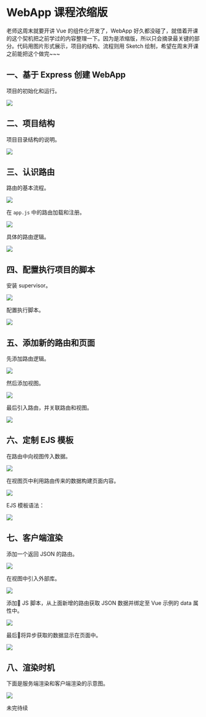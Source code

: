 # WebApp 课程浓缩版

老师这周末就要开讲 Vue 的组件化开发了，WebApp 好久都没碰了，就借着开课的这个契机把之前学过的内容整理一下。因为是浓缩版，所以只会摘录最关键的部分。代码用图片形式展示，项目的结构、流程则用 Sketch 绘制，希望在周末开课之前能把这个做完~~~

## 一、基于 Express 创建 WebApp

项目的初始化和运行。

![](http://owve9bvtw.bkt.clouddn.com/FhY0y0Pgo2_dUrTjtMv4oO5VADVW)

## 二、项目结构

项目目录结构的说明。

![](http://owve9bvtw.bkt.clouddn.com/FrRXMXRoCU4MS2wwAS4xnFFldcmv)

## 三、认识路由

路由的基本流程。

![](http://owve9bvtw.bkt.clouddn.com/Fswdfx1bbHIvn1dZECjpdRLD82Mn)

在 `app.js` 中的路由加载和注册。

![](http://owve9bvtw.bkt.clouddn.com/FjVlEGsal0ipiPkoNcDkrLKmUO-i)

具体的路由逻辑。

![](http://owve9bvtw.bkt.clouddn.com/FmJeaHZR1c-h28xOrciZ4eFyzYOZ)

## 四、配置执行项目的脚本

安装 supervisor。

![](http://owve9bvtw.bkt.clouddn.com/Fo923pxYOAH_yv4yJ0khHALtANiM)

配置执行脚本。

![](http://owve9bvtw.bkt.clouddn.com/FnCTcXqMUjViTYU5KQpAZe52EhaJ)

## 五、添加新的路由和页面

先添加路由逻辑。

![](http://owve9bvtw.bkt.clouddn.com/Fph2xC6v2JGAN4bXrSRMAwR-shT2)

然后添加视图。

![](http://owve9bvtw.bkt.clouddn.com/FglyDknw3EKIS7wq2HEqX4-GqmMS)

最后引入路由，并关联路由和视图。

![](http://owve9bvtw.bkt.clouddn.com/Fjx70n6emmpy9x9ZG49GsKUiaMkk)

## 六、定制 EJS 模板

在路由中向视图传入数据。

![](http://owve9bvtw.bkt.clouddn.com/FoqAimp-RHc9OgXuXPvpNc-htvR7)

在视图页中利用路由传来的数据构建页面内容。

![](http://owve9bvtw.bkt.clouddn.com/FgWNWSshpev4llwWQEW1PkHke8yN)

EJS 模板语法：

![](http://owve9bvtw.bkt.clouddn.com/FgThRgWh7V8fmWb4SPu2y84xwB7X)

## 七、客户端渲染

添加一个返回 JSON 的路由。

![](http://owve9bvtw.bkt.clouddn.com/FoeQze63GVYld2A_jdsI_7dWEcHU)

在视图中引入外部库。

![](http://owve9bvtw.bkt.clouddn.com/Foju-aezS0KzX_cbhPsGuNVpo_Dn)

添加 JS 脚本，从上面新增的路由获取 JSON 数据并绑定至 Vue 示例的 data 属性中。

![](http://owve9bvtw.bkt.clouddn.com/FsIH_VvZPZZg3-jaukDD0SG3xIZB)

最后将异步获取的数据显示在页面中。

![](http://owve9bvtw.bkt.clouddn.com/FiIdJxxkRC8aFLrNcqqp8WGzVYmm)

## 八、渲染时机

下面是服务端渲染和客户端渲染的示意图。

![](http://owve9bvtw.bkt.clouddn.com/Fujy6eyaQO7p5Q73EfO5jpfnKpCk)

未完待续

